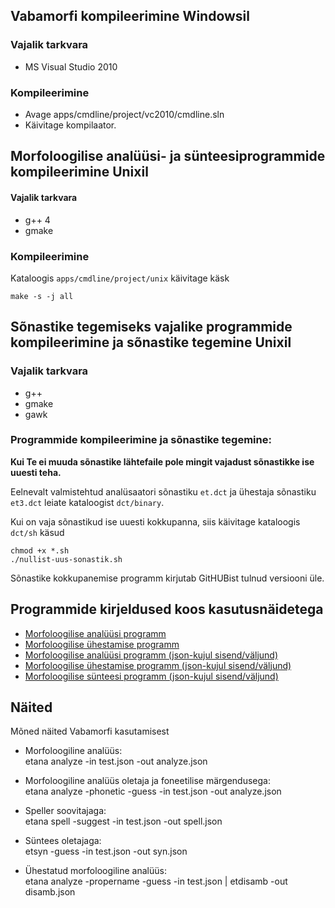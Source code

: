 ## Vabamorfi kompileerimine Windowsil

### Vajalik tarkvara

  * MS Visual Studio 2010 

### Kompileerimine

  * Avage apps/cmdline/project/vc2010/cmdline.sln 
  * Käivitage kompilaator. 

## Morfoloogilise analüüsi- ja sünteesiprogrammide kompileerimine Unixil

#### Vajalik tarkvara

* g++ 4 
* gmake 

### Kompileerimine

Kataloogis ```apps/cmdline/project/unix``` käivitage käsk
```cmdline
make -s -j all 
```

## Sõnastike tegemiseks vajalike programmide kompileerimine ja sõnastike tegemine Unixil

### Vajalik tarkvara

* g++
* gmake 
* gawk 

### Programmide kompileerimine ja sõnastike tegemine:
**Kui Te ei muuda sõnastike lähtefaile pole mingit vajadust sõnastikke ise uuesti teha.**

Eelnevalt valmistehtud analüsaatori sõnastiku ```et.dct``` ja ühestaja sõnastiku ```et3.dct``` leiate kataloogist ```dct/binary```.

Kui on vaja sõnastikud ise uuesti kokkupanna, siis käivitage kataloogis ```dct/sh``` käsud
```cmdline 
chmod +x *.sh 
./nullist-uus-sonastik.sh
```

Sõnastike kokkupanemise programm kirjutab GitHUBist tulnud versiooni üle.

## Programmide kirjeldused koos kasutusnäidetega

* [Morfoloogilise analüüsi programm](https://github.com/Filosoft/vabamorf/blob/master/apps/cmdline/vmeta/LOEMIND.md)
* [Morfoloogilise ühestamise programm](https://github.com/Filosoft/vabamorf/blob/master/apps/cmdline/vmyhh/LOEMIND.md)
* [Morfoloogilise analüüsi programm (json-kujul sisend/väljund)](https://github.com/Filosoft/vabamorf/tree/master/apps/cmdline/etana/)
* [Morfoloogilise ühestamise programm (json-kujul sisend/väljund)](https://github.com/Filosoft/vabamorf/tree/master/apps/cmdline/etdisamb)
* [Morfoloogilise sünteesi programm (json-kujul sisend/väljund)](https://github.com/Filosoft/vabamorf/blob/master/apps/cmdline/etsyn/)

## Näited

Mõned näited Vabamorfi kasutamisest

  * Morfoloogiline analüüs:  
etana analyze -in test.json -out analyze.json

  * Morfoloogiline analüüs oletaja ja foneetilise märgendusega:  
etana analyze -phonetic -guess -in test.json -out analyze.json

  * Speller soovitajaga:  
etana spell -suggest -in test.json -out spell.json

  * Süntees oletajaga:  
etsyn -guess -in test.json -out syn.json

  * Ühestatud morfoloogiline analüüs:  
etana analyze -propername -guess -in test.json | etdisamb -out disamb.json

